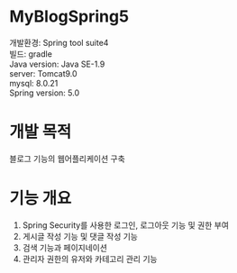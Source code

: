 # MyBlogSpring5

개발환경: Spring tool suite4  
빌드: gradle  
Java version: Java SE-1.9  
server: Tomcat9.0  
mysql: 8.0.21  
Spring version: 5.0

# 개발 목적
블로그 기능의 웹어플리케이션 구축

# 기능 개요  
1. Spring Security를 사용한 로그인, 로그아웃 기능 및 권한 부여
2. 게시글 작성 기능 및 댓글 작성 기능
3. 검색 기능과 페이지네이션
4. 관리자 권한의 유저와 카테고리 관리 기능

